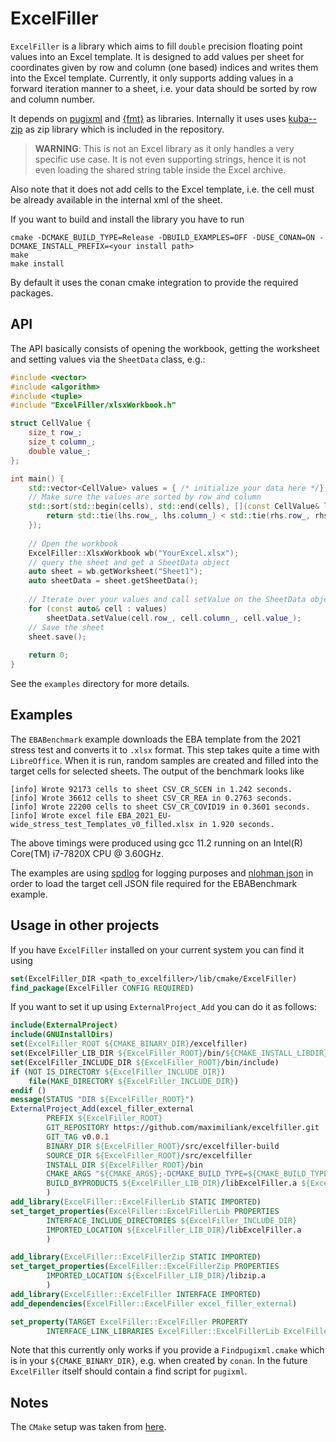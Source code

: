 ExcelFiller
===========

`ExcelFiller` is a library which aims to fill `double` precision floating point values into an Excel template. It is
designed to add values per sheet for coordinates given by row and column (one based) indices and writes them into the
Excel template. Currently, it only supports adding values in a forward iteration manner to a sheet, i.e. your data
should be sorted by row and column number.

It depends on [pugixml](https://github.com/zeux/pugixml "pugixml")
and [{fmt}](https://github.com/fmtlib/fmt "fmt") as libraries. Internally it uses
uses [kuba-- zip](https://github.com/kuba--/zip "zip") as zip library which is included in the repository.

> **WARNING**: This is not an Excel library as it only handles a very specific use case. It is not even supporting strings, hence it is not even loading the shared string table inside the Excel archive.

Also note that it does not add cells to the Excel template, i.e. the cell must be already available in the internal xml
of the sheet.

If you want to build and install the library you have to run

```shell script
cmake -DCMAKE_BUILD_TYPE=Release -DBUILD_EXAMPLES=OFF -DUSE_CONAN=ON -DCMAKE_INSTALL_PREFIX=<your install path>
make
make install
```

By default it uses the conan cmake integration to provide the required packages.

API
---

The API basically consists of opening the workbook, getting the worksheet and setting values via the `SheetData` class,
e.g.:

```c++
#include <vector>
#include <algorithm>
#include <tuple>
#include "ExcelFiller/xlsxWorkbook.h"

struct CellValue {
    size_t row_;
    size_t column_;
    double value_;
};

int main() {
    std::vector<CellValue> values = { /* initialize your data here */};
    // Make sure the values are sorted by row and column
    std::sort(std::begin(cells), std::end(cells), [](const CellValue& lhs, const CellValue& rhs) {
        return std::tie(lhs.row_, lhs.column_) < std::tie(rhs.row_, rhs.column_);
    });
    
    // Open the workbook
    ExcelFiller::XlsxWorkbook wb("YourExcel.xlsx");
    // query the sheet and get a SheetData object
    auto sheet = wb.getWorksheet("Sheet1");
    auto sheetData = sheet.getSheetData();
    
    // Iterate over your values and call setValue on the SheetData object 
    for (const auto& cell : values)
        sheetData.setValue(cell.row_, cell.column_, cell.value_);
    // Save the sheet
    sheet.save();
    
    return 0;
}
```

See the `examples` directory for more details.

Examples
--------

The `EBABenchmark` example downloads the EBA template from the 2021 stress test and converts it to `.xlsx` format. This
step takes quite a time with `LibreOffice`. When it is run, random samples are created and filled into the target cells
for selected sheets. The output of the benchmark looks like

```shell
[info] Wrote 92173 cells to sheet CSV_CR_SCEN in 1.242 seconds.
[info] Wrote 36612 cells to sheet CSV_CR_REA in 0.2763 seconds.
[info] Wrote 22200 cells to sheet CSV_CR_COVID19 in 0.3601 seconds.
[info] Wrote excel file EBA_2021_EU-wide_stress_test_Templates_v0_filled.xlsx in 1.920 seconds.
```

The above timings were produced using gcc 11.2 running on an Intel(R) Core(TM) i7-7820X CPU @ 3.60GHz.

The examples are using [spdlog](https://github.com/gabime/spdlog) for logging purposes
and [nlohman json](https://github.com/nlohmann/json) in order to load the target cell JSON file required for the
EBABenchmark example.

Usage in other projects
-----------------------

If you have `ExcelFiller` installed on your current system you can find it using
```cmake
set(ExcelFiller_DIR <path_to_excelfiller>/lib/cmake/ExcelFiller)
find_package(ExcelFiller CONFIG REQUIRED)
```

If you want to set it up using `ExternalProject_Add` you can do it as follows:
```cmake
include(ExternalProject)
include(GNUInstallDirs)
set(ExcelFiller_ROOT ${CMAKE_BINARY_DIR}/excelfiller)
set(ExcelFiller_LIB_DIR ${ExcelFiller_ROOT}/bin/${CMAKE_INSTALL_LIBDIR})
set(ExcelFiller_INCLUDE_DIR ${ExcelFiller_ROOT}/bin/include)
if (NOT IS_DIRECTORY ${ExcelFiller_INCLUDE_DIR})
    file(MAKE_DIRECTORY ${ExcelFiller_INCLUDE_DIR})
endif ()
message(STATUS "DIR ${ExcelFiller_ROOT}")
ExternalProject_Add(excel_filler_external
        PREFIX ${ExcelFiller_ROOT}
        GIT_REPOSITORY https://github.com/maximiliank/excelfiller.git
        GIT_TAG v0.0.1
        BINARY_DIR ${ExcelFiller_ROOT}/src/excelfiller-build
        SOURCE_DIR ${ExcelFiller_ROOT}/src/excelfiller
        INSTALL_DIR ${ExcelFiller_ROOT}/bin
        CMAKE_ARGS "${CMAKE_ARGS};-DCMAKE_BUILD_TYPE=${CMAKE_BUILD_TYPE};-DBUILD_EXAMPLES=OFF;-DCMAKE_INSTALL_PREFIX=<INSTALL_DIR>;-DUSE_CONAN=OFF;-DCMAKE_MODULE_PATH=${CMAKE_BINARY_DIR}"
        BUILD_BYPRODUCTS ${ExcelFiller_LIB_DIR}/libExcelFiller.a ${ExcelFiller_LIB_DIR}/libzip.a
        )
add_library(ExcelFiller::ExcelFillerLib STATIC IMPORTED)
set_target_properties(ExcelFiller::ExcelFillerLib PROPERTIES
        INTERFACE_INCLUDE_DIRECTORIES ${ExcelFiller_INCLUDE_DIR}
        IMPORTED_LOCATION ${ExcelFiller_LIB_DIR}/libExcelFiller.a
        )

add_library(ExcelFiller::ExcelFillerZip STATIC IMPORTED)
set_target_properties(ExcelFiller::ExcelFillerZip PROPERTIES
        IMPORTED_LOCATION ${ExcelFiller_LIB_DIR}/libzip.a
        )
add_library(ExcelFiller::ExcelFiller INTERFACE IMPORTED)
add_dependencies(ExcelFiller::ExcelFiller excel_filler_external)

set_property(TARGET ExcelFiller::ExcelFiller PROPERTY
        INTERFACE_LINK_LIBRARIES ExcelFiller::ExcelFillerLib ExcelFiller::ExcelFillerZip pugixml::pugixml fmt::fmt)
```

Note that this currently only works if you provide a `Findpugixml.cmake` which is in your `${CMAKE_BINARY_DIR}`, e.g. when created by `conan`.
In the future `ExcelFiller` itself should contain a find script for `pugixml`.

Notes
-----

The `CMake` setup was taken from [here](https://github.com/cpp-best-practices/cpp_starter_project).
